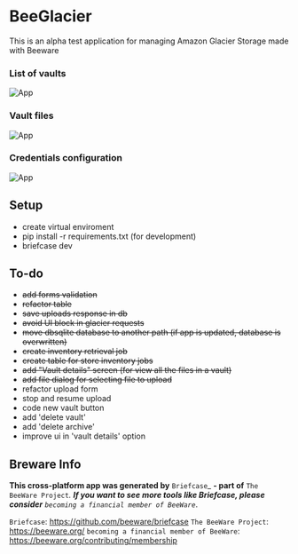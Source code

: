 # BeeGlacier

This is an alpha test application for managing Amazon Glacier Storage made with Beeware

### List of vaults

![App](https://i.ibb.co/3dXVCcH/Screenshot-2020-02-14-at-11-49-57.png "BeeGlacier")

### Vault files

![App](https://i.ibb.co/Hqx8bYz/Screenshot-2020-02-14-at-11-50-14.png "BeeGlacier")

### Credentials configuration

![App](https://i.ibb.co/84rtS7H/Screenshot-2020-02-14-at-11-50-26.png "BeeGlacier")

## Setup

- create virtual enviroment
- pip install -r requirements.txt (for development)
- briefcase dev

## To-do
- ~~add forms validation~~
- ~~refactor table~~
- ~~save uploads response in db~~
- ~~avoid UI block in glacier requests~~
- ~~move dbsqlite database to another path (if app is updated, database is overwritten)~~
- ~~create inventory retrieval job~~
- ~~create table for store inventory jobs~~
- ~~add "Vault details" screen (for view all the files in a vault)~~
- ~~add file dialog for selecting file to upload~~
- refactor upload form
- stop and resume upload
- code new vault button
- add 'delete vault'
- add 'delete archive'
- improve ui in 'vault details' option


## Breware Info

**This cross-platform app was generated by** `Briefcase`_ **- part of**
`The BeeWare Project`_. **If you want to see more tools like Briefcase, please
consider** `becoming a financial member of BeeWare`_.

`Briefcase`: https://github.com/beeware/briefcase
`The BeeWare Project`: https://beeware.org/
`becoming a financial member of BeeWare`: https://beeware.org/contributing/membership
